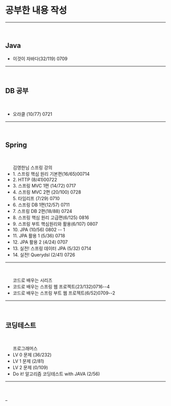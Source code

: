 <h1>공부한 내용 작성 </h1>
<hr>
<br>

<h2> Java </h2>
<ul>
 <li>이것이 자바다(32/119) 0709</li>
</ul>
<hr>
<br>

<h2> DB 공부 </h2><br>
<ul> 
 <li> 오라클 (10/77) 0721 </li>
</ul>
<hr>
<br>

<h2> Spring </h2><br>
<ul> 김영한님 스프링 강의 
 <li> 1. 스프링 핵심 원리 기본편(16/65)00714 </li>
 <li> 2. HTTP (8/41)00722</li> 
 
 <li> 3. 스프링 MVC 1편 (14/72) 0717</li>
 <li> 4. 스프링 MVC 2편 (20/100) 0728</li
 <li> 5. 타임리프 (7/29) 0710 </li>
 <li> 6. 스프링 DB 1편(12/57) 0711 </li>
 <li> 7. 스프링 DB 2편(18/88) 0724 </li> 
 <li> 8. 스프링 핵심 원리 고급편(6/125) 0816</li>
 <li> 9. 스프링 부트 핵심원리와 활용(6/107) 0807</li>
 <li> 10. JPA (10/56) 0802 -- 1 </li>
 <li> 11. JPA 활용 1 (5/36) 0718</li>
 <li> 12. JPA 활용 2 (4/24) 0707</li>
 <li> 13. 실전! 스프링 데이터 JPA (5/32) 0714</li>
 <li> 14. 실전! Querydsl (2/41) 0726</li>
</ul>
<hr>
<br>
<ul> 코드로 배우는 시리즈 
    <li>코드로 배우는 스프링 웹 프로젝트(23/132)0716--4</li>
    <li>코드로 배우는 스프링 부트 웹 프로젝트(6/52)0709--2</li>
</ul>
<hr>
<br>

<h2> 코딩테스트 </h2><br>
<ul> 프로그래머스
 <li> LV 0 문제 (36/232) </li>
 <li> LV 1 문제 (2/81) </li>
 <li> LV 2 문제 (0/109) </li>
 <li> Do it! 알고리즘 코딩테스트 with JAVA (2/56)</li>
</ul>
<hr>
<br>












_
